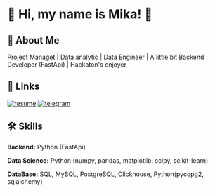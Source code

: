 # 👋 Hi, my name is Mika! 👋

## 🚀 About Me
Project Managet | Data analytic | Data Engineer | A little bit Backend Developer (FastApi) | Hackaton's enjoyer

## 🔗 Links
[![resume](https://img.shields.io/badge/resume-000?style=for-the-badge&logo=ko-fi&logoColor=white)](https://drive.google.com/file/d/1MZuscX8TTnU1H-ISJ-fVoI5cBZ_iVh-d/view?usp=sharing)
[![telegram](https://img.shields.io/badge/telegram-1DA1F2?style=for-the-badge&logo=telegram&logoColor=white)](https://t.me/minkailtolabaev)


## 🛠 Skills
**Backend:** Python (FastApi)

**Data Science:** Python (numpy, pandas, matplotlib, scipy, scikit-learn)

**DataBase:** SQL, MySQL, PostgreSQL, Clickhouse, Python(pycopg2, sqlalchemy)

